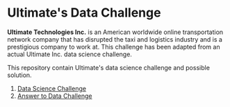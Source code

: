 # Ultimate's Data Challenge

__Ultimate Technologies Inc.__ is an American worldwide online transportation network company that has disrupted the taxi and logistics industry and is a prestigious company to work at. This challenge has been adapted from an actual Ultimate Inc. data science challenge.

This repository contain Ultimate's data science challenge and possible solution.

1. [Data Science Challenge](https://github.com/nphan20181/ultimate_data_challenge/blob/master/ultimate_data_science_challenge.pdf)
2. [Answer to Data Challenge](https://github.com/nphan20181/ultimate_data_challenge/blob/master/ultimate_ds_challenge.ipynb)
